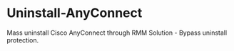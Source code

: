 # Uninstall-AnyConnect
Mass uninstall Cisco AnyConnect through RMM Solution - Bypass uninstall protection.
